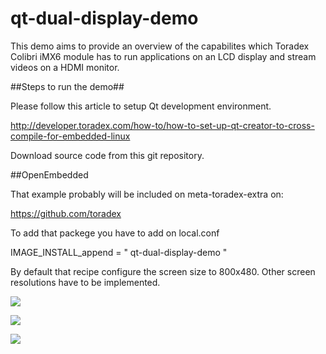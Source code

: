 # qt-dual-display-demo

This demo aims to provide an overview of the capabilites which Toradex Colibri iMX6 module has to run applications  on an LCD display and stream videos on a HDMI monitor. 

##Steps to run the demo##

Please follow this article to setup Qt development environment.

http://developer.toradex.com/how-to/how-to-set-up-qt-creator-to-cross-compile-for-embedded-linux

Download source code from this git repository.

##OpenEmbedded

That example probably will be included on meta-toradex-extra on:

https://github.com/toradex

To add that packege you have to add on local.conf

IMAGE_INSTALL_append = " qt-dual-display-demo "

By default that recipe configure the screen size to 800x480. Other screen resolutions have to be implemented.


<a href="https://drive.google.com/uc?export=view&id=0B7uO0jJfbFQINWt0Z1pGcUs3V2s"><img src="https://drive.google.com/uc?export=view&id=0B7uO0jJfbFQINWt0Z1pGcUs3V2s"/></a>

<a href="https://drive.google.com/uc?export=view&id=0B7uO0jJfbFQIZERWZzVNZnNmRjA"><img src="https://drive.google.com/uc?export=view&id=0B7uO0jJfbFQIZERWZzVNZnNmRjA"/></a>

<a href="https://drive.google.com/uc?export=view&id=0B7uO0jJfbFQIY1B5UDEtTE5PQlVXSEVXanlWZW4xYVhuR2pN"><img src="https://drive.google.com/uc?export=view&id=0B7uO0jJfbFQIY1B5UDEtTE5PQlVXSEVXanlWZW4xYVhuR2pN"/></a>
